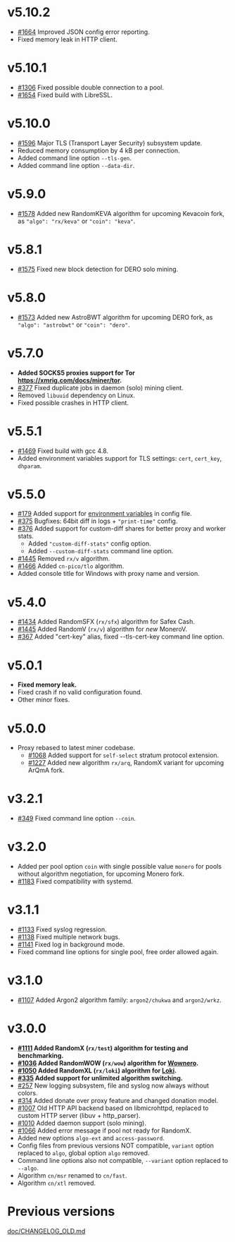 # v5.10.2
- [#1664](https://github.com/xmrig/xmrig/pull/1664) Improved JSON config error reporting.
- Fixed memory leak in HTTP client.

# v5.10.1
- [#1306](https://github.com/xmrig/xmrig/issues/1306) Fixed possible double connection to a pool.
- [#1654](https://github.com/xmrig/xmrig/issues/1654) Fixed build with LibreSSL.

# v5.10.0
- [#1596](https://github.com/xmrig/xmrig/issues/1596) Major TLS (Transport Layer Security) subsystem update.
- Reduced memory consumption by 4 kB per connection.
- Added command line option `--tls-gen`.
- Added command line option `--data-dir`.

# v5.9.0
- [#1578](https://github.com/xmrig/xmrig/pull/1578) Added new RandomKEVA algorithm for upcoming Kevacoin fork, as `"algo": "rx/keva"` or `"coin": "keva"`.

# v5.8.1
- [#1575](https://github.com/xmrig/xmrig/pull/1575) Fixed new block detection for DERO solo mining.

# v5.8.0
- [#1573](https://github.com/xmrig/xmrig/pull/1573) Added new AstroBWT algorithm for upcoming DERO fork, as `"algo": "astrobwt"` or `"coin": "dero"`.

# v5.7.0
- **Added SOCKS5 proxies support for Tor https://xmrig.com/docs/miner/tor.**
- [#377](https://github.com/xmrig/xmrig-proxy/issues/377) Fixed duplicate jobs in daemon (solo) mining client.
- Removed `libuuid` dependency on Linux.
- Fixed possible crashes in HTTP client.

# v5.5.1
- [#1469](https://github.com/xmrig/xmrig/issues/1469) Fixed build with gcc 4.8.
- Added environment variables support for TLS settings: `cert`, `cert_key`, `dhparam`.

# v5.5.0
- [#179](https://github.com/xmrig/xmrig/issues/179) Added support for [environment variables](https://xmrig.com/docs/miner/environment-variables) in config file.
- [#375](https://github.com/xmrig/xmrig-proxy/pull/375) Bugfixes: 64bit diff in logs + `"print-time"` config.
- [#376](https://github.com/xmrig/xmrig-proxy/pull/376) Added support for custom-diff shares for better proxy and worker stats.
  - Added `"custom-diff-stats"` config option.
  - Added `--custom-diff-stats` command line option.
- [#1445](https://github.com/xmrig/xmrig/pull/1445) Removed `rx/v` algorithm.
- [#1466](https://github.com/xmrig/xmrig/pull/1466) Added `cn-pico/tlo` algorithm.
- Added console title for Windows with proxy name and version.

# v5.4.0
- [#1434](https://github.com/xmrig/xmrig/pull/1434) Added RandomSFX (`rx/sfx`) algorithm for Safex Cash.
- [#1445](https://github.com/xmrig/xmrig/pull/1445) Added RandomV (`rx/v`) algorithm for *new* MoneroV.
- [#367](https://github.com/xmrig/xmrig-proxy/issues/367) Added "cert-key" alias, fixed --tls-cert-key command line option.

# v5.0.1
- **Fixed memory leak.**
- Fixed crash if no valid configuration found.
- Other minor fixes.

# v5.0.0
- Proxy rebased to latest miner codebase.
  - [#1068](https://github.com/xmrig/xmrig/pull/1068) Added support for `self-select` stratum protocol extension.
  - [#1227](https://github.com/xmrig/xmrig/pull/1227) Added new algorithm `rx/arq`, RandomX variant for upcoming ArQmA fork.

# v3.2.1
- [#349](https://github.com/xmrig/xmrig-proxy/issues/349) Fixed command line option `--coin`.

# v3.2.0
- Added per pool option `coin` with single possible value `monero` for pools without algorithm negotiation, for upcoming Monero fork.
- [#1183](https://github.com/xmrig/xmrig/issues/1183) Fixed compatibility with systemd.

# v3.1.1
- [#1133](https://github.com/xmrig/xmrig/issues/1133) Fixed syslog regression.
- [#1138](https://github.com/xmrig/xmrig/issues/1138) Fixed multiple network bugs.
- [#1141](https://github.com/xmrig/xmrig/issues/1141) Fixed log in background mode.
- Fixed command line options for single pool, free order allowed again.

# v3.1.0
- [#1107](https://github.com/xmrig/xmrig/issues/1107#issuecomment-522235892) Added Argon2 algorithm family: `argon2/chukwa` and `argon2/wrkz`.

# v3.0.0
- **[#1111](https://github.com/xmrig/xmrig/pull/1111) Added RandomX (`rx/test`) algorithm for testing and benchmarking.**
- **[#1036](https://github.com/xmrig/xmrig/pull/1036) Added RandomWOW (`rx/wow`) algorithm for [Wownero](http://wownero.org/).**
- **[#1050](https://github.com/xmrig/xmrig/pull/1050) Added RandomXL (`rx/loki`) algorithm for [Loki](https://loki.network/).**
- **[#335](https://github.com/xmrig/xmrig-proxy/issues/335) Added support for unlimited algorithm switching.**
- [#257](https://github.com/xmrig/xmrig-nvidia/pull/257) New logging subsystem, file and syslog now always without colors.
- [#314](https://github.com/xmrig/xmrig-proxy/issues/314) Added donate over proxy feature and changed donation model.
- [#1007](https://github.com/xmrig/xmrig/issues/1007) Old HTTP API backend based on libmicrohttpd, replaced to custom HTTP server (libuv + http_parser).
- [#1010](https://github.com/xmrig/xmrig/pull/1010#issuecomment-482632107) Added daemon support (solo mining).
- [#1066](https://github.com/xmrig/xmrig/issues/1066#issuecomment-518080529) Added error message if pool not ready for RandomX.
- Added new options `algo-ext` and `access-password`.
- Config files from previous versions NOT compatible, `variant` option replaced to `algo`, global option `algo` removed.
- Command line options also not compatible, `--variant` option replaced to `--algo`.
- Algorithm `cn/msr` renamed to `cn/fast`.
- Algorithm `cn/xtl` removed.

# Previous versions
[doc/CHANGELOG_OLD.md](doc/CHANGELOG_OLD.md)
